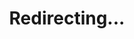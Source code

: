---
permalink: /redirect/pandora
title: "Redirecting..."
redirect_to: https://world-model.ai
redirect_from:
  - /s/pandora
---